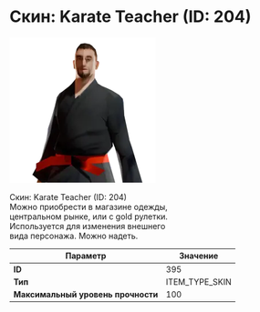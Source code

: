 # Скин: Karate Teacher (ID: 204)

![Item Image](../img/395.webp?raw=true)

Скин: Karate Teacher (ID: 204)<br>Можно приобрести в магазине одежды,<br>центральном рынке, или с gold рулетки.<br>Используется для изменения внешнего<br>вида персонажа. Можно надеть.


| Параметр | Значение |
|----------|----------|
| **ID** | 395 |
| **Тип** | ITEM_TYPE_SKIN |
| **Максимальный уровень прочности** | 100 |

